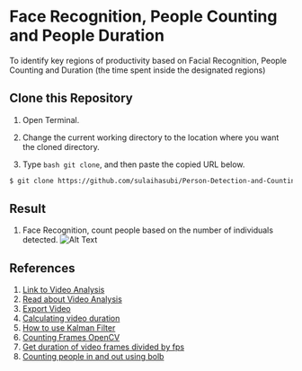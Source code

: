 # Face Recognition, People Counting and People Duration
To identify key regions of productivity based on Facial Recognition, People Counting and Duration (the time spent inside the designated regions) 

## Clone this Repository 

1. Open Terminal.

2. Change the current working directory to the location where you want the cloned directory.

3. Type ```bash git clone```, and then paste the copied URL below.

```bash
$ git clone https://github.com/sulaihasubi/Person-Detection-and-Counting
```

## Result 
1. Face Recognition, count people based on the number of individuals detected. 
![Alt Text](https://github.com/sulaihasubi/Person-Detection-and-Counting/blob/main/video-results/enter-non-productive.gif)

## References 
1. [Link to Video Analysis](https://people.revoledu.com/kardi/tutorial/Python/Video+Analysis+using+OpenCV-Python.html)
2. [Read about Video Analysis](https://cs230.stanford.edu/projects_fall_2019/reports/26262324.pdf)
3. [Export Video](https://medium.com/analytics-vidhya/saving-output-of-object-recognition-in-macos-opencv-python-5914bb5d9ca8)
4. [Calculating video duration](https://stackoverflow.com/questions/47743246/getting-timestamp-of-each-frame-in-a-video)
5. [How to use Kalman Filter](https://answers.opencv.org/question/80580/how-to-record-the-time-of-stay-by-detected-people-in-a-video/)
6. [Counting Frames OpenCV](https://stackoverflow.com/questions/25359288/how-to-know-total-number-of-frame-in-a-file-with-cv2-in-python )
7. [Get duration of video frames divided by fps](https://www.geeksforgeeks.org/get-video-duration-using-python-opencv/)
8. [Counting people in and out using bolb](https://stackoverflow.com/questions/37060477/count-the-number-of-people-in-the-video/37061871 )

